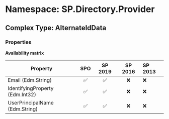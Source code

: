 # Namespace: SP.Directory.Provider

## Complex Type: AlternateIdData

### Properties

**Availability matrix**

Property | SPO | SP 2019 | SP 2016 | SP 2013
----------|:---:|:-------:|:-------:|:-------
Email (Edm.String) | ✅ | ✅ | ❌ | ❌
IdentifyingProperty (Edm.Int32) | ✅ | ✅ | ❌ | ❌
UserPrincipalName (Edm.String) | ✅ | ✅ | ❌ | ❌
